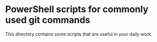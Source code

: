 # PowerShell  scripts for commonly used git commands

This directory contains some scripts that are useful in your daily work.